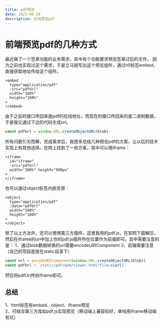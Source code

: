 ```yaml
---
title: pdf预览
date: 2023-06-29
description: 在线预览pdf
---
```


# 前端预览pdf的几种方式
最近做了一个签章功能的业务需求，其中有个功能要求预览签章过后的文件。
因为之前也实现过这个需求，于是立马就写出这个预览组件，通过h5标签embed，直接获取地址传给这个组件。

```vue
<embed
  type="application/pdf"
  :src="pdfUrl"
  width="100%"
  height="100%"
>
</embed>
```

由于之前的接口传回来是pdf的在线地址，而现在的接口传回来的是二进制数据，于是我又通过下边的代码生成url。

```ts
const pdfUrl = window.URL.createObjectURL(blob)
```

所有问题引刃而解，完成需求后，我想多总结几种预览pdf的方案，让以后的技术实现上有其他选择。在网上找到了一些方案，其中可以用iframe：

```vue
<iframe
  id="iframe"
  :src="pdfUrl"
  width="100%" height="500px"
>
</iframe>
```
也可以通过object标签内嵌资源：
```vue
<object
  type="application/pdf"
  :data="pdfUrl"
  width="100%"
  height="100%"
>
</object>
```
除了以上方法外，还可以使用第三方插件，这里我用的pdf.js，在官网下载解压，然后在iframe的url中加上你的pdf.js插件所在位置作为前缀即可。其中需要注意的是：
1、通过blob数据转换的url需要encodeURIComponent
2、前缀需要注意（自己的项目是放在static目录下）
```ts
const url = encodeURIComponent(window.URL.createObjectURL(blob))
const pdfUrl = `static/pdf/web/viewer.html?file=${url}`
```
然后将pdfUrl传给iframe即可。

## 总结
1、html标签有embed、object、iframe预览  
2、可结合第三方库如pdf.js实现预览（移动端上兼容较好，单纯用iframe移动端有坑）

